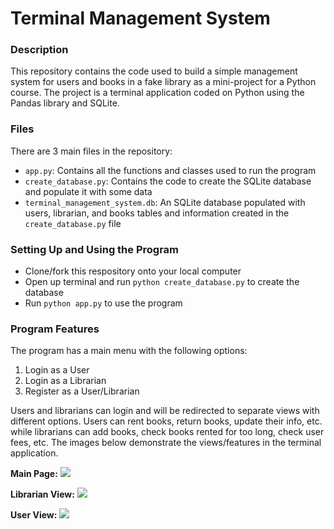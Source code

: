 # Terminal Management System
### Description
This repository contains the code used to build a simple management system for users and books in a fake library 
as a mini-project for a Python course. The project is a terminal application coded on Python using the Pandas library and SQLite.

### Files
There are 3 main files in the repository:
- `app.py`: Contains all the functions and classes used to run the program
- `create_database.py`: Contains the code to create the SQLite database and populate it with some data
- `terminal_management_system.db`: An SQLite database populated with users, librarian, and books tables and information created in the `create_database.py` file

### Setting Up and Using the Program
- Clone/fork this respository onto your local computer 
- Open up terminal and run `python create_database.py` to create the database
- Run `python app.py` to use the program

### Program Features
The program has a main menu with the following options:
1) Login as a User
2) Login as a Librarian
3) Register as a User/Librarian

Users and librarians can login and will be redirected to separate views with different options. Users can rent books, return books, update their info, etc. while librarians can add books, check books rented for too long, check user fees, etc. The images below demonstrate the views/features in the terminal application.

__**Main Page:**__
![](https://github.com/mdylan2/terminal_management_system/tree/master/images/1.png)

__**Librarian View:**__
![](https://github.com/mdylan2/terminal_management_system/tree/master/images/2.png)

__**User View:**__
![](https://github.com/mdylan2/terminal_management_system/tree/master/images/3.png)
